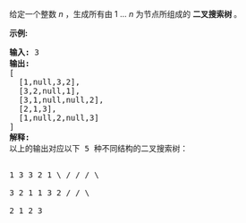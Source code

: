 <html>
 <body>
  <p>
   给定一个整数
   <em>
    n
   </em>
   ，生成所有由 1 ...
   <em>
    n
   </em>
   为节点所组成的
   <strong>
    二叉搜索树
   </strong>
   。
  </p>
  <p>
   <strong>
    示例:
   </strong>
  </p>
  <pre><strong>输入:</strong> 3
<strong>输出:</strong>
[
  [1,null,3,2],
  [3,2,null,1],
  [3,1,null,null,2],
  [2,1,3],
  [1,null,2,null,3]
]
<strong>解释:</strong>
以上的输出对应以下 5 种不同结构的二叉搜索树：

   1         3     3      2      1
    \       /     /      / \      \
     3     2     1      1   3      2
    /     /       \                 \
   2     1         2                 3
</pre>
 </body>
</html>